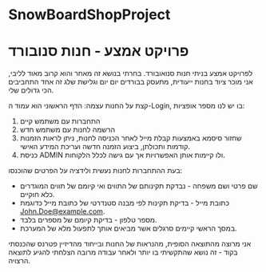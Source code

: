 # SnowBoardShopProject

# פרויקט אמצע - חנות סנובורד 

לפרויקט אמצע בניתי חנות סנואובורד.
בחרתי בנושא זה מאחר והוא קרוב מאוד לליבי, אני מוכר ציוד בחנות ייעודית, מתעסק בבורדים יום יום וגלישת שלג זה אחד התחביבים הכי גדולים שלי.

קצת על החנות עצמה:
הדף הראשוני הוא עמוד ה-Login, בו יש לנו מספר אופציות:
1. התחברות עם משתמש קיים
2. הרשמה לחנות עם משתמש חדש
3. שחזור סיסמא באמצעות קבלת מייל
לאחר הכניסה לחנות, ניתן לראות הזמנות קודמות ותכולתן, ביצוע הזמנה חדשה ועריכת המידע האישי.
4. כניסת ADMIN ולו קיימות אותן האפשרויות אך עם גישה לכלל הלקוחות.

בעת ההתחברות לחנות נעשית ולידציה על הפרטים שהוכנסו:
* שם פרטי ושם משפחה - נבדקת תקינותם של התווים ואי קיומם של תווים המוגדרים כלא חוקיים.
* כתובת מייל - בדיקת תקינות לפי מבנה סטנדרטי של כתובת מייל כדוגמת John.Doe@example.com.
* מספר טלפון - בדיקת קיומם של מספרים בלבד.
* במסך הראשי קיימים סרגלים אשר מביאים אותך לתפעול מלא של המערכת.

אני מרוצה מהתוצאה הסופית, מהנראות של החנות ובייחוד מהדיזיין פטרנס שהכנסתי בקוד - זה נושא שהתקשיתי בו יותר ולאחר עבודה מרובה הצלחתי להגיע לתוצאה הרצויה.

